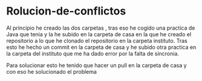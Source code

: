 # Rolucion-de-conflictos
Al principio he creado las dos carpetas , tras eso he cogido una practica de Java que tenia 
y la he subido en la carpeta  de casa en la que he creado el repositorio a lo que he clonado el repositorio en la carpeta instituto. 
Tras esto he hecho un commit en la carpeta de casa y he subido otra practica en la carpeta del instituto que me ha dado error por la 
falta de sincronia.

Para solucionar esto he tenido que hacer un pull en la carpeta de casa y con eso he solucionado el problema

